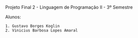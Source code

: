 Projeto Final 2 - Linguagem de Programação II - 3º Semestre

Alunos:

    1. Gustavo Borges Koglin
    2. Vinicius Barbosa Lopes Amaral
